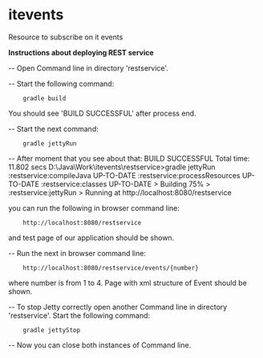 # itevents
Resource to subscribe on it events 

<b>Instructions about deploying REST service</b>

-- Open Command line in directory 'restservice'.

-- Start the following command: 
        
        gradle build

You should see 'BUILD SUCCESSFUL' after process end.

-- Start the next command: 
        
        gradle jettyRun

-- After moment that you see about that:
        BUILD SUCCESSFUL
        Total time: 11.802 secs
        D:\Java\Work\itevents\restservice>gradle jettyRun
        :restservice:compileJava UP-TO-DATE
        :restservice:processResources UP-TO-DATE
        :restservice:classes UP-TO-DATE
        > Building 75% > :restservice:jettyRun > Running at http://localhost:8080/restservice

you can run the following in browser command line:

        http://localhost:8080/restservice
        
and test page of our application should be shown.

-- Run the next in browser command line:

        http://localhost:8080/restservice/events/{number}
        
where number is from 1 to 4.
Page with xml structure of Event should be shown.

-- To stop Jetty correctly open another Command line in directory 'restservice'.
Start the following command: 
        
        gradle jettyStop
        
-- Now you can close both instances of Command line.